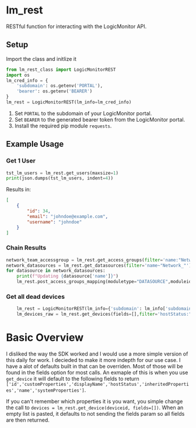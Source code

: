 # lm_rest
RESTful function for interacting with the LogicMonitor API.

## Setup
Import the class and initlize it
```python
from lm_rest_class import LogicMonitorREST
import os
lm_cred_info = {
    'subdomain': os.getenv('PORTAL'),
    'bearer': os.getenv('BEARER')
}
lm_rest = LogicMonitorREST(lm_info=lm_cred_info)
```

1. Set `PORTAL` to the subdomain of your LogicMonitor portal.
2. Set `BEARER` to the generated bearer token from the LogicMonitor portal.
3. Install the required pip module `requests`.

## Example Usage
### Get 1 User

```python
tst_lm_users = lm_rest.get_users(maxsize=1)
print(json.dumps(tst_lm_users, indent=4))
```
Results in:
```json
[
    {
        "id": 34,
        "email": "johndoe@example.com",
        "username": "johndoe"
    }
]
```

### Chain Results
```python
network_team_accessgroup = lm_rest.get_access_groups(filter='name:"Network Team"')[0]['id']
network_datasources = lm_rest.get_datasources(filter='name~"Network_"')
for datasource in network_datasources:
    print(f"Updating {datasource['name']}")
    lm_rest.post_access_groups_mapping(moduletype="DATASOURCE",moduleid=datasource['id'],accessgroups=[network_team_accessgroup,1])
```

### Get all dead devices
```python
    lm_rest = LogicMonitorREST(lm_info={'subdomain': lm_info['subdomain'], 'bearer': lm_info['bearer_token']})
    lm_devices_raw = lm_rest.get_devices(fields=[],filter='hostStatus:"dead"')
```
# Basic Overview
I disliked the way the SDK worked and I would use a more simple version of this daily for work. I decieded to make it more indepth for our use case. I have a alot of defaults built in that can be overriden. Most of those will be found in the fields option for most calls. An exmaple of this is when you use `get_device` it will default to the following fields to return `['id','customProperties','displayName','hostStatus','inheritedProperties','name','systemProperties']`.


If you can't remember which properties it is you want, you simple change the call to `devices = lm_rest.get_device(deviceid, fields=[])`. When an empty list is pasted, it defaults to not sending the fields param so all fields are then returned.

